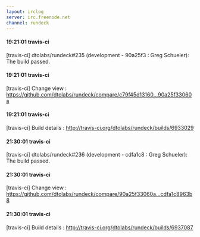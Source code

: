 ```yaml
---
layout: irclog
server: irc.freenode.net
channel: rundeck
---
```


#### 19:21:01 travis-ci
 \[travis-ci\] dtolabs/rundeck#235 (development - 90a25f3 : Greg Schueler): The build passed.
#### 19:21:01 travis-ci
 \[travis-ci\] Change view : https://github.com/dtolabs/rundeck/compare/c79f45d13160...90a25f33060a
#### 19:21:01 travis-ci
 \[travis-ci\] Build details : http://travis-ci.org/dtolabs/rundeck/builds/6933029
#### 21:30:01 travis-ci
 \[travis-ci\] dtolabs/rundeck#236 (development - cdfa1c8 : Greg Schueler): The build passed.
#### 21:30:01 travis-ci
 \[travis-ci\] Change view : https://github.com/dtolabs/rundeck/compare/90a25f33060a...cdfa1c8963b8
#### 21:30:01 travis-ci
 \[travis-ci\] Build details : http://travis-ci.org/dtolabs/rundeck/builds/6937087
